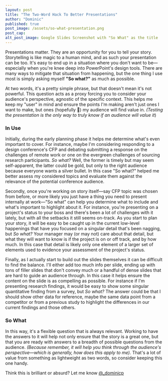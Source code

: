 ```yaml
---
layout: post
title: "The Two-Word Hack To Better Presentations"
author: "Dominic"
published: true
post_image: /assets/so-what-presentation.png
post_cap:
alt_post_image: Google Slides Screenshot with "So What" as the title
---
```

Presentations matter. They are an opportunity for you to tell your story. Storytelling is like magic to a human mind, and as such your presentation can be too. It's easy to end up in a situation where you don't want to be—especially when you're knee deep into PowerPoint's design tools. There are many ways to mitigate that situation from happening, but the one thing I use most is simply asking myself **"So what?"** as much as possible.

At two words, it's a pretty simple phrase, but that doesn't mean it's not powerful. This question acts as a proxy forcing you to consider your audience's perspective, agnostic of the specific context. This helps me keep my "user" in mind and ensure the points I'm making aren't just ones I want to make, but ones (hopefully 🤞) my audience will find value in. _(Testing the presentation is the only way to truly know if an audience will value it_)

### In Use
Initially, during the early planning phase it helps me determine what's even important to cover. For instance, maybe I'm considering responding to a design conference's CFP and debating submitting a response on the challenges of remote work or one on the evergreen challenges of sourcing research participants. _So what?_ Well, the former is timely but may seem self-apparent, the latter could be gold, but only to the right audience because everyone wants a silver bullet. In this case "So what?" helped me better assess my considered topics and evaluate them against the relevance of the potential conference audience.

Secondly, once you're working on story itself—say CFP topic was chosen from before, or more likely you just have a thing you need to present internally at work—"So what" can help you determine what to include and what's important to highlight about it. For instance, you're presenting on a project's status to your boss and there's been a lot of challenges with it lately, but with all the setbacks it still seems on-track. As you start to plan your story, it will be easy to be caught up in the current low-level happenings that have you focused on a singular detail that's been nagging, but _So what?_ Your manager may (or may not) care about that detail, but what they will want to know is if the project is on or off track, and by how much. In this case that detail is likely only one element of a larger set of elements used to evidence your assessment of the project's status.

Finally, as I actually start to build out the slides themselves it can be difficult to find the balance. I'll either add too much info per slide, ending up with tons of filler slides that don't convey much or a handful of dense slides that are hard to guide an audience through. In this case it helps ensure the content on the slide is as compelling as possible. For instance if I'm presenting research findings, it would be easy to show some singular quantitative finding from a survey, but _So what?_ The answer could be that I should show other data for reference, maybe the same data point from a competitor or from a previous study to highlight the differences in our current findings and those others.

### So What
In this way, it's a flexible question that is always relevant. Working to have the answers to it will help not only ensure that the story is a great one, but that you are ready with answers to a breadth of possible questions from the audience. _(Because remember, it will help you think through the audience's perspective—which is generally, how does this apply to me)._ That's a lot of value from something as lightweight as two words, so consider keeping this one handy.

Think this is brilliant or absurd? Let me know [@_dominicp](https://twitter.com/_dominicp "twitter link")
